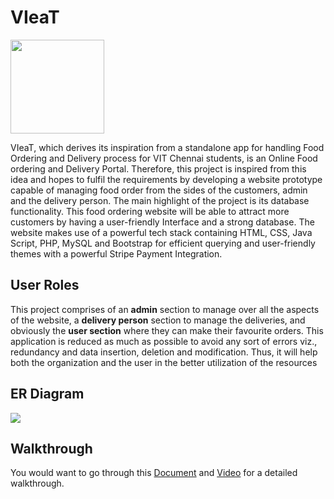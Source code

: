 
# VIeaT
<img src="https://github.com/Srinath-13/VIeaT/assets/79263421/362df1af-9b25-463c-ba0b-d14070989a23" width=150px>

VIeaT, which derives its inspiration from a standalone app for handling Food Ordering and Delivery process for VIT Chennai students, is an Online Food ordering and Delivery Portal. Therefore, this project is inspired from this idea and hopes to fulfil the requirements by 
developing a website prototype capable of managing food order from the sides of the 
customers, admin and the delivery person. The main highlight of the project is its database 
functionality. This food ordering website will be able to attract more customers by having a 
user-friendly Interface and a strong database. The website makes use of a powerful tech stack 
containing HTML, CSS, Java Script, PHP, MySQL and Bootstrap for efficient querying and 
user-friendly themes with a powerful Stripe Payment Integration.

## User Roles
This project comprises of an **admin** section to manage over all the aspects of the website, a 
**delivery person** section to manage the deliveries, and obviously the **user section** where they 
can make their favourite orders. This application is reduced as much as possible to avoid any 
sort of errors viz., redundancy and data insertion, deletion and modification. Thus, it will help 
both the organization and the user in the better utilization of the resources

## ER Diagram
<img src="https://github.com/Srinath-13/VIeaT/assets/79263421/4b52e311-c89c-4ae4-9866-9b8e1c538bb2)">

## Walkthrough

You would want to go through this [Document](https://github.com/Srinath-13/VIeaT/files/12053697/Walkthrough.pdf) and [Video](https://drive.google.com/file/d/1XQjTc4ESQbiLSeIXYqKJSeEwLpTDsdDM/view?usp=sharing) for a detailed walkthrough.



